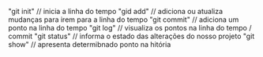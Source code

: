 "git init" // inicia a linha do tempo
"gid add" // adiciona ou atualiza mudanças para irem para a linha do tempo
"git commit" // adiciona um ponto na linha do tempo
"git log"  // visualiza os pontos na linha do tempo / commit
"git status" // informa o estado das alterações do nosso projeto
"git show" // apresenta determibnado ponto na hitória
